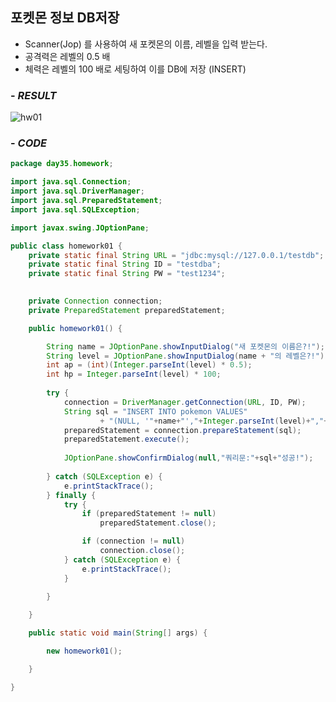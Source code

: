 ## 포켓몬 정보 DB저장
- Scanner(Jop) 를 사용하여 새 포켓몬의 이름, 레벨을 입력 받는다.
- 공격력은 레벨의 0.5 배
- 체력은 레벨의 100 배로 세팅하여 이를 DB에 저장 (INSERT)

### - *RESULT*
![hw01](https://user-images.githubusercontent.com/43839669/101971134-672ef100-3c72-11eb-8e66-3967e782203f.jpg)


### - *CODE*

```java
package day35.homework;

import java.sql.Connection;
import java.sql.DriverManager;
import java.sql.PreparedStatement;
import java.sql.SQLException;

import javax.swing.JOptionPane;

public class homework01 {
	private static final String URL = "jdbc:mysql://127.0.0.1/testdb";
	private static final String ID = "testdba";
	private static final String PW = "test1234";
	

	private Connection connection;
	private PreparedStatement preparedStatement;

	public homework01() {

		String name = JOptionPane.showInputDialog("새 포켓몬의 이름은?!");
		String level = JOptionPane.showInputDialog(name + "의 레벨은?!");
		int ap = (int)(Integer.parseInt(level) * 0.5);
		int hp = Integer.parseInt(level) * 100;
		
		try {
			connection = DriverManager.getConnection(URL, ID, PW);
			String sql = "INSERT INTO pokemon VALUES"
					+ "(NULL, '"+name+"',"+Integer.parseInt(level)+","+hp+","+ap+",DEFAULT)";
			preparedStatement = connection.prepareStatement(sql);
			preparedStatement.execute();
			
			JOptionPane.showConfirmDialog(null,"쿼리문:"+sql+"성공!");
			
		} catch (SQLException e) {
			e.printStackTrace();
		} finally {
			try {
				if (preparedStatement != null)
					preparedStatement.close();

				if (connection != null)
					connection.close();
			} catch (SQLException e) {
				e.printStackTrace();
			}

		}
		
	}

	public static void main(String[] args) {

		new homework01();

	}

}
```

